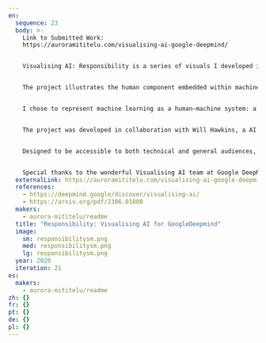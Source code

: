 ```yaml
---
en:
  sequence: 23
  body: >-
    Link to Submitted Work:
    https://auroramititelu.com/visualising-ai-google-deepmind/


    Visualising AI: Responsibility is a series of visuals I developed in collaboration with Google DeepMind as part of their public engagement program.


    The project illustrates the human component embedded within machine learning algorithms, particularly in data enrichment practices. Using computer-generated imagery and animation, it employs symbolic and metaphorical visual language to represent the mechanics of data enrichment, emphasizing the human presence at the center of machine learning models. It visualizes how different data types cluster within automated AI systems, and where human intervention occurs, represented through the presence of hands that refine and alter the data.


    I chose to represent machine learning as a human–machine system: a symbiotic ecosystem that foregrounds the social and cultural dimensions of software, since a significant amount of human labor remains essential in areas such as data enrichment, algorithm design and adjustment, and data governance. This work highlights the ethical responsibility carried by both developers and systems as they shape intelligent technologies.


    The project was developed in collaboration with Will Hawkins, a AI researcher at Google DeepMind, and is based on his paper co-authored with Brent Mittelstadt, The Ethical Ambiguity of AI Data Enrichment: Measuring Gaps in Research Ethics Norms and Practices, published in June 2023.


    Designed to be accessible to both technical and general audiences, the work has been published across platforms including DeepMind’s website and social media. It aims to foster visual literacy around emerging technologies and encourage deeper public engagement with the ethical, emotional, and symbolic layers of machine intelligence.


    Special thanks to the wonderful Visualising AI team at Google DeepMind – Emma Yousif, Gaby Pearl and Ross West – for their collaboration and support throughout the development of this project.
  externalLink: https://auroramititelu.com/visualising-ai-google-deepmind/
  references:
    - https://deepmind.google/discover/visualising-ai/
    - https://arxiv.org/pdf/2306.01800
  makers:
    - aurora-mititelu/readme
  title: "Responsibility: Visualising AI for GoogleDeepmind"
  image:
    sm: responsibilitysm.png
    med: responsibilitysm.png
    lg: responsibilitysm.png
  year: 2020
  iteration: 21
es:
  makers:
    - aurora-mititelu/readme
zh: {}
fr: {}
pt: {}
de: {}
pl: {}
---
```

